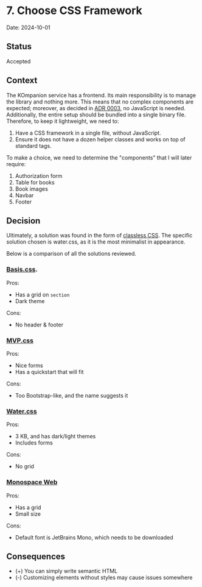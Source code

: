 # 7. Choose CSS Framework

Date: 2024-10-01

## Status

Accepted

## Context

The KOmpanion service has a frontend. Its main responsibility is to manage the library and nothing more. This means that no complex components are expected; moreover, as decided in [ADR 0003](./0003-choose-frontend-design.md), no JavaScript is needed. Additionally, the entire setup should be bundled into a single binary file. Therefore, to keep it lightweight, we need to:
1. Have a CSS framework in a single file, without JavaScript.
2. Ensure it does not have a dozen helper classes and works on top of standard tags.

To make a choice, we need to determine the "components" that I will later require:
1. Authorization form
2. Table for books
3. Book images
4. Navbar
5. Footer

## Decision

Ultimately, a solution was found in the form of [classless CSS](https://github.com/dbohdan/classless-css?tab=readme-ov-file). The specific solution chosen is water.css, as it is the most minimalist in appearance.

Below is a comparison of all the solutions reviewed.

### [Basis.css](https://vladocar.github.io/Basic.css/).

Pros:
- Has a grid on `section`
- Dark theme

Cons:
- No header & footer

### [MVP.css](https://andybrewer.github.io/mvp/mvp.html)

Pros:
- Nice forms
- Has a quickstart that will fit

Cons:
- Too Bootstrap-like, and the name suggests it

### [Water.css](https://watercss.kognise.dev/)

Pros:
- 3 KB, and has dark/light themes
- Includes forms

Cons:
- No grid

### [Monospace Web](https://owickstrom.github.io/the-monospace-web/)

Pros:
- Has a grid
- Small size

Cons:
- Default font is JetBrains Mono, which needs to be downloaded

## Consequences

- (+) You can simply write semantic HTML
- (-) Customizing elements without styles may cause issues somewhere
